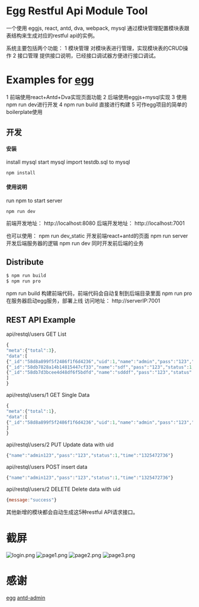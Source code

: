 # Egg Restful Api Module Tool

一个使用 eggjs, react, antd, dva, webpack, mysql 通过模块管理配置模块表跟表结构来生成对应的restful api的实例。

系统主要包括两个功能：
1 模块管理 对模块表进行管理，实现模块表的CRUD操作
2 接口管理 提供接口说明，已经接口调试器方便进行接口调试。

# Examples for [egg](https://github.com/eggjs/egg/)

1 前端使用react+Antd+Dva实现页面功能
2 后端使用eggjs+mysql实现
3 使用npm run dev进行开发
4 npm run build 直接进行构建
5 可作egg项目的简单的boilerplate使用

## 开发

#### 安装

install mysql
start mysql
import testdb.sql to mysql

```
npm install
```
#### 使用说明

run npm to start server

```
npm run dev
```

前端开发地址：  http://localhost:8080
后端开发地址：  http://localhost:7001

也可以使用：
npm run dev_static 开发前端react+antd的页面
npm run server 开发后端服务器的逻辑
npm run dev 同时开发前后端的业务


## Distribute

```bash
$ npm run build
$ npm run pro
```

npm run build 构建前端代码，前端代码会自动复制到后端目录里面
npm run pro 在服务器启动egg服务，部署上线
访问地址： 
http://serverIP:7001

## REST API Example

api/restql/users GET List

```javascript
{
"meta":{"total":3},
"data":[
{"_id":"58d8a899f5f2486f1f6d4236","uid":1,"name":"admin","pass":"123","status":1,"time":"1325472736"},
{"_id":"58db7828a14b14815447cf33","name":"sdf","pass":"123","status":1,"time":"1325472736","uid":3,"__v":0},
{"_id":"58db7d3bcee4d48df6f5bdfd","name":"sdddf","pass":"123","status":1,"time":"1325472736","uid":4,"__v":0}
]
}
```

api/restql/users/1 GET Single Data

```javascript
{
"meta":{"total":1},
"data":[
{"_id":"58d8a899f5f2486f1f6d4236","uid":1,"name":"admin","pass":"123","status":1,"time":"1325472736"}
]
}
```

api/restql/users/2 PUT Update data with uid

```javascript
{"name":"admin123","pass":"123","status":1,"time":"1325472736"}
```

api/restql/users POST insert data

```javascript
{"name":"admin123","pass":"123","status":1,"time":"1325472736"}
```

api/restql/users/2 DELETE Delete data with uid

```javascript
{message:"success"}
```

其他新增的模块都会自动生成这5种restful API请求接口。

# 截屏
![login.png](http://api.dll0.com/public/img/login.png)
![page1.png](http://api.dll0.com/public/img/page1.png)
![page2.png](http://api.dll0.com/public/img/page2.png)
![page3.png](http://api.dll0.com/public/img/page3.png)

# 感谢
[egg](https://github.com/eggjs/egg/)
[antd-admin](https://github.com/zuiidea/antd-admin)
